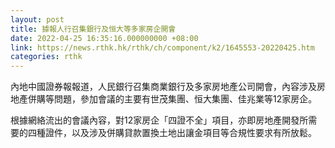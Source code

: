 ```yaml
---
layout: post
title: 據報人行召集銀行及恒大等多家房企開會
date: 2022-04-25 16:35:16.000000000 +08:00
link: https://news.rthk.hk/rthk/ch/component/k2/1645553-20220425.htm
categories: rthk
---
```


內地中國證券報報道，人民銀行召集商業銀行及多家房地產公司開會，內容涉及房地產併購等問題，參加會議的主要有世茂集團、恒大集團、佳兆業等12家房企。

根據網絡流出的會議內容，對12家房企「四證不全」項目，亦即房地產開發所需要的四種證件，以及涉及併購貸款置換土地出讓金項目等合規性要求有所放鬆。
